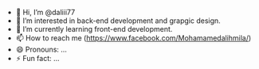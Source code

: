 - 👋 Hi, I’m @daliii77
- 👀 I’m interested in back-end development and grapgic design.
- 🌱 I’m currently learning front-end development.
- 📫 How to reach me (https://www.facebook.com/Mohamamedalihmila/)
- 😄 Pronouns: ...
- ⚡ Fun fact: ...

<!---
daliii77/daliii77 is a ✨ special ✨ repository because its `README.md` (this file) appears on your GitHub profile.
You can click the Preview link to take a look at your changes.
--->
